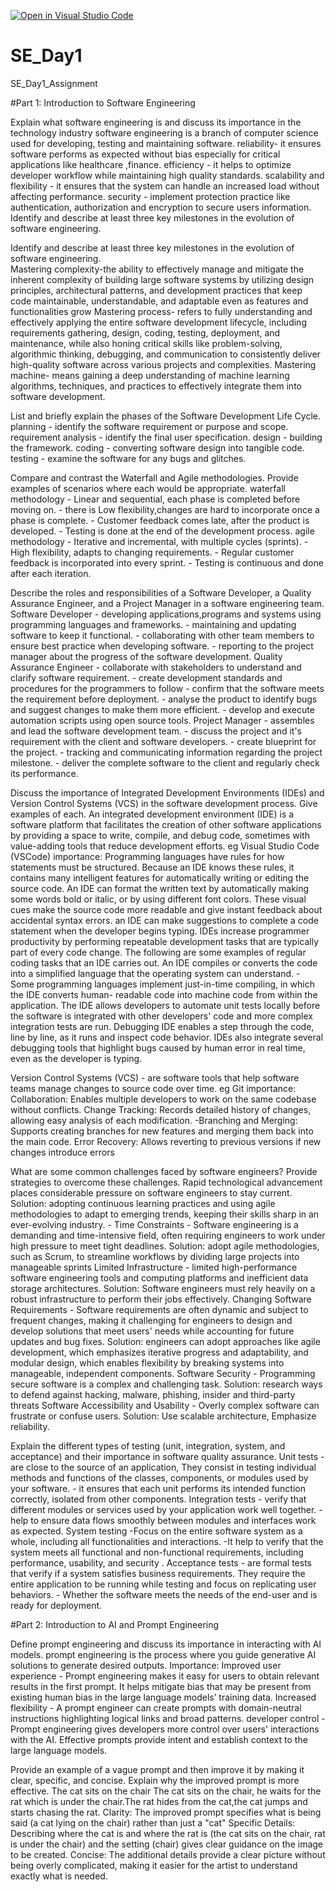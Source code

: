 [![Open in Visual Studio Code](https://classroom.github.com/assets/open-in-vscode-2e0aaae1b6195c2367325f4f02e2d04e9abb55f0b24a779b69b11b9e10269abc.svg)](https://classroom.github.com/online_ide?assignment_repo_id=18379980&assignment_repo_type=AssignmentRepo)
# SE_Day1

SE_Day1_Assignment

#Part 1: Introduction to Software Engineering


Explain what software engineering is and discuss its importance in the technology industry
   software engineering is a branch of computer science used for developing, testing and maintaining software.
      reliability- it ensures software performs as expected without bias especially for critical applications like healthcare ,finance. 
      efficiency - it helps to optimize developer workflow while maintaining high quality standards.
      scalability and flexibility - it ensures that the system can handle an increased load without affecting performance.
      security - implement protection practice like authentication, authorization and encryption to secure users information. Identify and describe at least three key milestones in the 
      evolution of software engineering.


Identify and describe at least three key milestones in the evolution of software engineering.  
     Mastering complexity-the ability to effectively manage and mitigate the inherent complexity of building large software systems by utilizing design principles, architectural patterns, and development 
     practices that keep code maintainable, understandable, and adaptable even as features and functionalities grow
     Mastering process- refers to fully understanding and effectively applying the entire software development lifecycle, including requirements gathering, design, coding, testing, deployment, and 
     maintenance, while also honing critical skills like problem-solving, algorithmic thinking, debugging, and communication to consistently deliver high-quality software across various projects and 
     complexities.
     Mastering machine- means gaining a deep understanding of machine learning algorithms, techniques, and practices to effectively integrate them into software development.


List and briefly explain the phases of the Software Development Life Cycle.
    planning - identify the software requirement or purpose and scope.
    requirement analysis - identify the final user specification. 
    design - building the framework. 
    coding - converting software design into tangible code.
    testing - examine the software for any bugs and glitches.
    

Compare and contrast the Waterfall and Agile methodologies. Provide examples of scenarios where each would be appropriate.
    waterfall methodology - Linear and sequential, each phase is completed before moving on. 
           - there is Low flexibility,changes are hard to incorporate once a phase is complete.
           - Customer feedback comes late, after the product is developed.
           - Testing is done at the end of the development process.
    agile methodology - Iterative and incremental, with multiple cycles (sprints). 
          - High flexibility, adapts to changing requirements. 
          - Regular customer feedback is incorporated into every sprint. 
          - Testing is continuous and done after each iteration.


Describe the roles and responsibilities of a Software Developer, a Quality Assurance Engineer, and a Project Manager in a software engineering team.
    Software Developer - developing applications,programs and systems using programming languages and frameworks.
          - maintaining and updating software to keep it functional. 
          - collaborating with other team members to ensure best practice when developing software.
          - reporting to the project manager about the progress of the software development.
   Quality Assurance Engineer - collaborate with stakeholders to understand and clarify software requirement.
         - create development standards and procedures for the programmers to follow
         - confirm that the software meets the requirement before deployment. 
         - analyse the product to identify bugs and suggest changes to make them more efficient. 
         - develop and execute automation scripts using open source tools.
Project Manager - assembles and lead the software development team.
        - discuss the project and it's requirement with the client and software developers.
        - create blueprint for the project.
        - tracking and communicating information regarding the project milestone.
        - deliver the complete software to the client and regularly check its performance.


Discuss the importance of Integrated Development Environments (IDEs) and Version Control Systems (VCS) in the software development process. Give examples of each.
   An integrated development environment (IDE) is a software platform that facilitates the creation of other software applications by providing a space to write, compile, and debug code, sometimes with 
   value-adding tools that reduce development efforts. eg Visual Studio Code (VSCode)
   importance:
      Programming languages have rules for how statements must be structured. Because an IDE knows these rules, it contains many intelligent features for automatically writing or editing the source code.
      An IDE can format the written text by automatically making some words bold or italic, or by using different font colors. These visual cues make the source code more readable and give instant feedback 
      about accidental syntax errors.
      an IDE can make suggestions to complete a code statement when the developer begins typing.
      IDEs increase programmer productivity by performing repeatable development tasks that are typically part of every code change. The following are some examples of regular coding tasks that an IDE 
      carries out.
      An IDE compiles or converts the code into a simplified language that the operating system can understand. - Some programming languages implement just-in-time compiling, in which the IDE converts human- 
      readable code into machine code from within the application.
      The IDE allows developers to automate unit tests locally before the software is integrated with other developers' code and more complex integration tests are run.
      Debugging IDE enables a step through the code, line by line, as it runs and inspect code behavior. IDEs also integrate several debugging tools that highlight bugs caused by human error in real time, 
      even as the developer is typing.

  Version Control Systems (VCS) - are software tools that help software teams manage changes to source code over time. eg Git
  importance:
      Collaboration: Enables multiple developers to work on the same codebase without conflicts.
      Change Tracking: Records detailed history of changes, allowing easy analysis of each modification. 
      -Branching and Merging: Supports creating branches for new features and merging them back into the main code.
      Error Recovery: Allows reverting to previous versions if new changes introduce errors


What are some common challenges faced by software engineers? Provide strategies to overcome these challenges.
     Rapid technological advancement places considerable pressure on software engineers to stay current.
     Solution: adopting continuous learning practices and using agile methodologies to adapt to emerging trends, keeping their skills sharp in an ever-evolving industry. -
     Time Constraints - Software engineering is a demanding and time-intensive field, often requiring engineers to work under high pressure to meet tight deadlines.
     Solution: adopt agile methodologies, such as Scrum, to streamline workflows by dividing large projects into manageable sprints 
     Limited Infrastructure - limited high-performance software engineering tools and computing platforms and inefficient data storage architectures. 
     Solution: Software engineers must rely heavily on a robust infrastructure to perform their jobs effectively.
     Changing Software Requirements - Software requirements are often dynamic and subject to frequent changes, making it challenging for engineers to design and develop solutions that meet users' needs while 
     accounting for future updates and bug fixes. 
     Solution: engineers can adopt approaches like agile development, which emphasizes iterative progress and adaptability, and modular design, which enables flexibility by breaking systems into manageable, 
     independent components.
     Software Security - Programming secure software is a complex and challenging task. 
     Solution: research ways to defend against hacking, malware, phishing, insider and third-party threats
     Software Accessibility and Usability - Overly complex software can frustrate or confuse users. 
     Solution: Use scalable architecture, Emphasize reliability.
 

Explain the different types of testing (unit, integration, system, and acceptance) and their importance in software quality assurance.
     Unit tests - are close to the source of an application, They consist in testing individual methods and functions of the classes, components, or modules used by your software. - it ensures that each unit 
     performs its intended function correctly, isolated from other components.
     Integration tests - verify that different modules or services used by your application work well together.
        - help to ensure data flows smoothly between modules and interfaces work as expected.
     System testing -Focus on the entire software system as a whole, including all functionalities and interactions.
       -It help to verify that the system meets all functional and non-functional requirements, including performance, usability, and security .
     Acceptance tests - are formal tests that verify if a system satisfies business requirements. They require the entire application to be running while testing and focus on replicating user behaviors. 
      - Whether the software meets the needs of the end-user and is ready for deployment.


#Part 2: Introduction to AI and Prompt Engineering


Define prompt engineering and discuss its importance in interacting with AI models.
     prompt engineering  is the process where you guide generative AI solutions to generate desired outputs.
     Importance:
        Improved user experience - Prompt engineering makes it easy for users to obtain relevant results in the first prompt. It helps mitigate bias that may be present from existing human bias in the large 
        language models’ training data.
        Increased flexibility - A prompt engineer can create prompts with domain-neutral instructions highlighting logical links and broad patterns.
        developer control - Prompt engineering gives developers more control over users' interactions with the AI. Effective prompts provide intent and establish context to the large language models.


Provide an example of a vague prompt and then improve it by making it clear, specific, and concise. Explain why the improved prompt is more effective.
  The cat sits on the chair
       The cat sits on the chair, he waits for the rat which is under the chair.The rat hides from the cat,the cat jumps and starts chasing the rat.
       Clarity: The improved prompt specifies what is being said (a cat lying on the chair) rather than just a "cat"
       Specific Details: Describing where the cat is and where the rat is (the cat sits on the chair, rat is under the chair) and the setting (chair) gives clear guidance on the image to be created.
       Concise: The additional details provide a clear picture without being overly complicated, making it easier for the artist to understand exactly what is needed.




